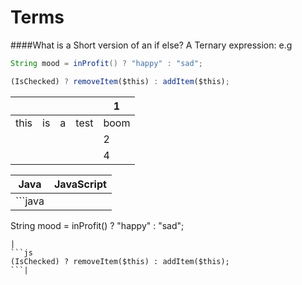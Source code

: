 Terms
=========

####What is a Short version of an if else?
A Ternary expression:
e.g
```java
String mood = inProfit() ? "happy" : "sad";
```
```js
(IsChecked) ? removeItem($this) : addItem($this);
```

|   |   |   |   | 1  |
|---|---|---|---|---|
|this   |is   |a   |test   |boom   |
|   |   |   |   |  2 |
|   |   |   |   | 4  |

| Java  | JavaScript  |
|---|---|
|```java 
String mood = inProfit() ? "happy" : "sad";
``` 
| 
```js 
(IsChecked) ? removeItem($this) : addItem($this);
```|
